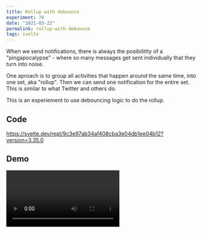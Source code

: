 ```yaml
---
title: Rollup with debounce
experiment: 70
date: "2021-03-22"
permalink: rollup-with-debounce
tags: svelte
---
```


When we send notifications, there is always the posibilitity of a "pingapocalypse" - where so many messages get sent individually that they turn into noise.

One aproach is to group all activities that happen around the same time, into one set, aka "rollup". Then we can send one notification for the entire set. This is similar to what Twitter and others do.

This is an experiement to use debouncing logic to do the rollup.

## Code

https://svelte.dev/repl/9c3e97ab34af408cba3e04db1ee04b12?version=3.35.0

## Demo

<video controls src="https://res.cloudinary.com/dzwnkx0mk/video/upload/v1616459141/1000experiments.dev/rollup-with-debounce_ocujrp.mp4"/>
